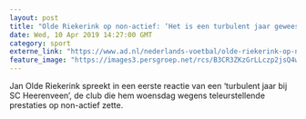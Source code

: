 ```yaml
---
layout: post
title: "Olde Riekerink op non-actief: ‘Het is een turbulent jaar geweest’"
date: Wed, 10 Apr 2019 14:27:00 GMT
category: sport
externe_link: "https://www.ad.nl/nederlands-voetbal/olde-riekerink-op-non-actief-het-is-een-turbulent-jaar-geweest~a989d203/"
feature_image: "https://images3.persgroep.net/rcs/B3CR3ZKzGrLLczp2jsQ4w-rwRsA/diocontent/145026352/_fitwidth/400/?appId=21791a8992982cd8da851550a453bd7f&quality=0.7"
---
```


Jan Olde Riekerink spreekt in een eerste reactie van een ‘turbulent jaar bij SC Heerenveen’, de club die hem woensdag wegens teleurstellende prestaties op non-actief zette.
